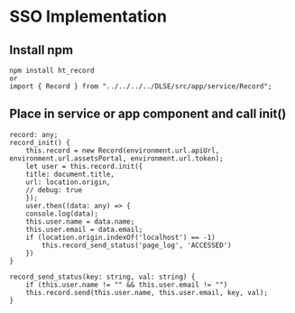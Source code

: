# SSO Implementation

## Install npm
    npm install ht_record
    or
    import { Record } from "../../../../DLSE/src/app/service/Record";

## Place in service or app component and call init()
    
    record: any;
    record_init() {
        this.record = new Record(environment.url.apiUrl, environment.url.assetsPortal, environment.url.token);
        let user = this.record.init({
        title: document.title,
        url: location.origin,
        // debug: true 
        });
        user.then((data: any) => {
        console.log(data);
        this.user.name = data.name;
        this.user.email = data.email;
        if (location.origin.indexOf('localhost') == -1)
            this.record_send_status('page_log', 'ACCESSED')
        })
    }

    record_send_status(key: string, val: string) {
        if (this.user.name != "" && this.user.email != "")
        this.record.send(this.user.name, this.user.email, key, val);
    }